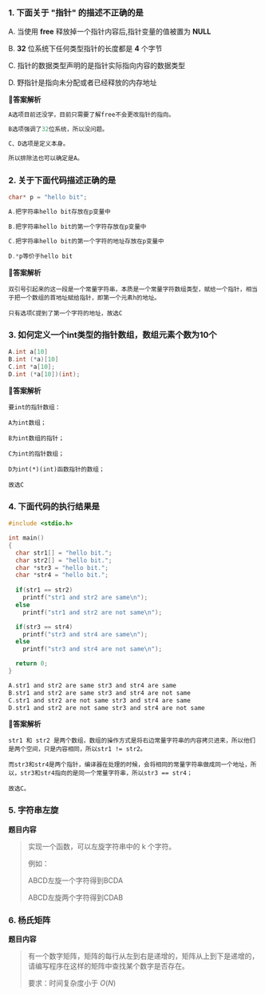 ### 1. 下面关于 "指针" 的描述不正确的是

A. 当使用 **free** 释放掉一个指针内容后,指针变量的值被置为 **NULL**

B. **32** 位系统下任何类型指针的长度都是 **4** 个字节

C. 指针的数据类型声明的是指针实际指向内容的数据类型

D. 野指针是指向未分配或者已经释放的内存地址

**🌟答案解析**

```c
A选项目前还没学，目前只需要了解free不会更改指针的指向。

B选项强调了32位系统，所以没问题。

C、D选项是定义本身。

所以排除法也可以确定是A。
```



### 2. 关于下面代码描述正确的是

```c
char* p = "hello bit";

A.把字符串hello bit存放在p变量中
    
B.把字符串hello bit的第一个字符存放在p变量中
    
C.把字符串hello bit的第一个字符的地址存放在p变量中
    
D.*p等价于hello bit
```

**🌟答案解析**

```
双引号引起来的这一段是一个常量字符串，本质是一个常量字符数组类型，赋给一个指针，相当于把一个数组的首地址赋给指针，即第一个元素h的地址。

只有选项C提到了第一个字符的地址，故选C
```



### 3. 如何定义一个int类型的指针数组，数组元素个数为10个

```c
A.int a[10]
B.int (*a)[10]
C.int *a[10];
D.int (*a[10])(int);
```

**🌟答案解析**

```
要int的指针数组：

A为int数组；

B为int数组的指针；

C为int的指针数组；

D为int(*)(int)函数指针的数组；

故选C
```



### 4. 下面代码的执行结果是

```c
#include <stdio.h>

int main()
{
  char str1[] = "hello bit.";
  char str2[] = "hello bit.";
  char *str3 = "hello bit.";
  char *str4 = "hello bit.";
    
  if(str1 == str2)
    printf("str1 and str2 are same\n");
  else
    printf("str1 and str2 are not same\n");

  if(str3 == str4)
    printf("str3 and str4 are same\n");
  else
    printf("str3 and str4 are not same\n");

  return 0; 
}

A.str1 and str2 are same str3 and str4 are same
B.str1 and str2 are same str3 and str4 are not same
C.str1 and str2 are not same str3 and str4 are same
D.str1 and str2 are not same str3 and str4 are not same
```

**🌟答案解析**

```
str1 和 str2 是两个数组，数组的操作方式是将右边常量字符串的内容拷贝进来，所以他们是两个空间，只是内容相同，所以str1 != str2。

而str3和str4是两个指针，编译器在处理的时候，会将相同的常量字符串做成同一个地址，所以，str3和str4指向的是同一个常量字符串，所以str3 == str4；

故选C。
```



### 5. 字符串左旋

**题目内容**

>实现一个函数，可以左旋字符串中的 k 个字符。
>
>例如：
>
>ABCD左旋一个字符得到BCDA
>
>ABCD左旋两个字符得到CDAB



### 6. 杨氏矩阵

**题目内容**

>有一个数字矩阵，矩阵的每行从左到右是递增的，矩阵从上到下是递增的，请编写程序在这样的矩阵中查找某个数字是否存在。
>
>要求：时间复杂度小于 $O(N)$























